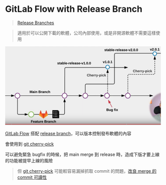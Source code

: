 # GitLab Flow with Release Branch

> [Release Branches](Release%20Branches.md)

> 適用於可以公開下載的軟體，公司內部使用，或是非開源軟體不需要這樣使用

![](其他/附件/Pasted%20image%2020220802155838.png)

[GitLab Flow](GitLab%20Flow.md) 搭配 [release branch](Git%20Flow/release%20branch.md)，可以版本控制發布軟體的內容

會使用到 [git cherry-pick](../dontTrustYourLittleBrain/git%20cherry-pick.md)

可以避免緊急 bugfix 的時候，把 main merge 到 release 時，造成下版才要上線的功能被提早上線的風險

> 但 [git cherry-pick](../dontTrustYourLittleBrain/git%20cherry-pick.md) 可能較容易漏掉抓取 commit 的問題，[改良 merge 的 commit 可讀性](../dontTrustYourLittleBrain/改良%20merge%20的%20commit%20可讀性.md)